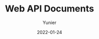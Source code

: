 ---
title: Web API Documents
tags: [Worker Service]
author: "Yunier"
date: "2022-01-24"
description: "Understanding the scope of a Worker Service"
draft: true
---